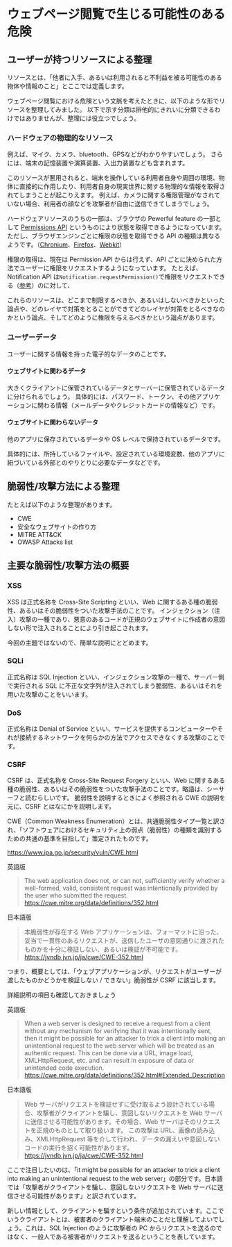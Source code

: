 # ウェブページ閲覧で生じる可能性のある危険

## ユーザーが持つリソースによる整理
リソースとは、「他者に入手、あるいは利用されると不利益を被る可能性のある物体や情報のこと」とここでは定義します。

ウェブページ閲覧における危険という文脈を考えたときに、以下のような形でリソースを整理してみました。
以下で示す分類は排他的にきれいに分類できるわけではありませんが、整理には役立つでしょう。

### ハードウェアの物理的なリソース
例えば、マイク、カメラ、bluetooth、GPSなどがわかりやすいでしょう。
さらには、端末の記憶装置や演算装置、入出力装置なども含まれます。

このリソースが悪用されると、端末を操作している利用者自身や周囲の環境、物体に直接的に作用したり、利用者自身の現実世界に関する物理的な情報を取得されてしまうことが起こりえます。
例えば、カメラに関する権限管理がなされていない場合、利用者の顔などを攻撃者が自由に送信できてしまうでしょう。

ハードウェアリソースのうちの一部は、ブラウザの Pewerful feature の一部として [Permissions API](https://developer.mozilla.org/ja/docs/Web/API/Permissions) というものにより状態を取得できるようになっています。
ただし、ブラウザエンジンごとに権限の状態を取得できる API の種類は異なるようです。（[Chronium](https://chromium.googlesource.com/chromium/src/+/refs/heads/main/third_party/blink/renderer/modules/permissions/permission_descriptor.idl)、[Firefox](https://searchfox.org/mozilla-central/source/dom/webidl/Permissions.webidl#10)、[Webkit](https://github.com/WebKit/WebKit/blob/main/Source/WebCore/Modules/permissions/PermissionName.idl)）

権限の取得は、現在は Permission API からは行えず、API ごとに決められた方法でユーザーに権限をリクエストするようになっています。
たとえば、Notification API は`Notification.requestPermission()`で権限をリクエストできる（[参考](https://developer.mozilla.org/ja/docs/Web/API/Notification/requestPermission_static)）のに対して、

これらのリソースは、どこまで制限するべきか、あるいはしないべきかといった論点や、どのレイヤで対策をとることができてどのレイヤが対策をとるべきなのかという論点、そしてどのように権限を与えるべきかという論点があります。

### ユーザーデータ
ユーザーに関する情報を持った電子的なデータのことです。

#### ウェブサイトに関わるデータ
大きくクライアントに保管されているデータとサーバーに保管されているデータに分けられるでしょう。
具体的には、パスワード、トークン、その他アプリケーションに関わる情報（メールデータやクレジットカードの情報など）です。

#### ウェブサイトに関わらないデータ
他のアプリに保存されているデータや OS レベルで保持されているデータです。

具体的には、所持しているファイルや、設定されている環境変数、他のアプリに紐づいている外部とのやりとりに必要なデータなどです。

## 脆弱性/攻撃方法による整理
たとえば以下のような整理があります。

- CWE
- 安全なウェブサイトの作り方
- MITRE ATT&CK
- OWASP Attacks list

## 主要な脆弱性/攻撃方法の概要
### XSS
XSS は正式名称を Cross-Site Scripting といい、Web に関するある種の脆弱性、あるいはその脆弱性をついた攻撃手法のことです。
インジェクション（注入）攻撃の一種であり、悪意のあるコードが正規のウェブサイトに作成者の意図しない形で注入されることにより引き起こされます。

今回の主題ではないので、簡単な説明にとどめます。

### SQLi
正式名称は SQL Injection といい、インジェクション攻撃の一種で、サーバー側で実行される SQL に不正な文字列が注入されてしまう脆弱性、あるいはそれを用いた攻撃のことをいいます。

### DoS
正式名称は Denial of Service といい、サービスを提供するコンピューターやそれが接続するネットワークを何らかの方法でアクセスできなくする攻撃のことです。

### CSRF
CSRF は、正式名称を Cross-Site Request Forgery といい、Web に関するある種の脆弱性、あるいはその脆弱性をついた攻撃手法のことです。略語は、シーサーフと読むらしいです。
脆弱性を説明するときによく参照される CWE の説明を元に、CSRF とはなにかを説明します。

CWE（Common Weakness Enumeration）とは、共通脆弱性タイプ一覧と訳され、「ソフトウェアにおけるセキュリティ上の弱点（脆弱性）の種類を識別するための共通の基準を目指して」策定されたものです。

https://www.ipa.go.jp/security/vuln/CWE.html

英語版

> The web application does not, or can not, sufficiently verify whether a well-formed, valid, consistent request was intentionally provided by the user who submitted the request.
> https://cwe.mitre.org/data/definitions/352.html

日本語版

> 本脆弱性が存在する Web アプリケーションは、フォーマットに沿った、妥当で一貫性のあるリクエストが、送信したユーザの意図通りに渡されたものかを十分に検証しない、あるいは検証が不可能です。
> https://jvndb.jvn.jp/ja/cwe/CWE-352.html


つまり、概要としては、「ウェブアプリケーションが、リクエストがユーザーが渡したものかどうかを検証しない / できない」脆弱性が CSRF に該当します。

詳細説明の項目も確認しておきましょう

英語版

> When a web server is designed to receive a request from a client without any mechanism for verifying that it was intentionally sent, then it might be possible for an attacker to trick a client into making an unintentional request to the web server which will be treated as an authentic request. This can be done via a URL, image load, XMLHttpRequest, etc. and can result in exposure of data or unintended code execution.
> https://cwe.mitre.org/data/definitions/352.html#Extended_Description

日本語版

> Web サーバがリクエストを検証せずに受け取るよう設計されている場合、攻撃者がクライアントを騙し、意図しないリクエストを Web サーバに送信させる可能性があります。その場合、Web サーバはそのリクエストを正規のものとして取り扱います。
> この攻撃は URL、画像の読み込み、XMLHttpRequest 等を介して行われ、データの漏えいや意図しないコードの実行を招く可能性があります。
> https://jvndb.jvn.jp/ja/cwe/CWE-352.html

ここで注目したいのは、「it might be possible for an attacker to trick a client into making an unintentional request to the web server」の部分です。日本語では「攻撃者がクライアントを騙し、意図しないリクエストを Web サーバに送信させる可能性があります」と訳されています。

新しい情報として、クライアントを騙すという条件が追加されています。ここでいうクライアントとは、被害者のクライアント端末のことだと理解してよいでしょう。これは、SQL Injection のように攻撃者の PC からリクエストを送るのではなく、一般人である被害者がリクエストを送るということを表しています。

